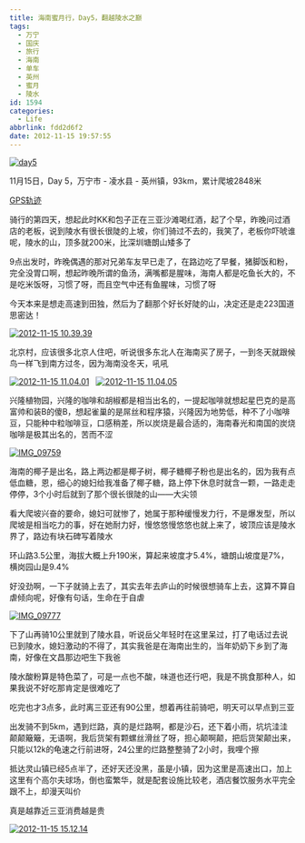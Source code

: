 ```yaml
---
title: 海南蜜月行，Day5，翻越陵水之巅
tags:
  - 万宁
  - 国庆
  - 旅行
  - 海南
  - 单车
  - 英州
  - 蜜月
  - 陵水
id: 1594
categories:
  - Life
abbrlink: fdd2d6f2
date: 2012-11-15 19:57:55
---
```

[![day5](/images/2013/03/day5.jpg)](/images/2013/03/day5.jpg)

11月15日，Day 5，万宁市 - 凌水县 - 英州镇，93km，累计爬坡2848米

[GPS轨迹](http://www.endomondo.com/workouts/113648933/581133)

骑行的第四天，想起此时KK和包子正在三亚沙滩喝红酒，起了个早，昨晚问过酒店的老板，说到陵水有很长很陡的上坡，你们骑过不去的，我笑了，老板你吓唬谁呢，陵水的山，顶多就200米，比深圳塘朗山矮多了

9点出发时，昨晚偶遇的那对兄弟车友早已走了，在路边吃了早餐，猪脚饭和粉，完全没胃口啊，想起昨晚所谓的鱼汤，满嘴都是腥味，海南人都是吃鱼长大的，不是吃米饭呀，习惯了呀，而且空气中还有鱼腥味，习惯了呀
<!--more-->

今天本来是想走高速到田独，然后为了翻那个好长好陡的山，决定还是走223国道思密达！

[![2012-11-15 10.39.39](/images/2013/03/2012-11-15-10.39.39.jpg)](/images/2013/03/2012-11-15-10.39.39.jpg)

北京村，应该很多北京人住吧，听说很多东北人在海南买了房子，一到冬天就跟候鸟一样飞到南方过冬，因为海南没冬天，吼吼

[![2012-11-15 11.04.01](/images/2013/03/2012-11-15-11.04.01.jpg)](/images/2013/03/2012-11-15-11.04.01.jpg)   [![2012-11-15 11.04.05](/images/2013/03/2012-11-15-11.04.05.jpg)](/images/2013/03/2012-11-15-11.04.05.jpg)

兴隆植物园，兴隆的咖啡和胡椒都是相当出名的，一提起咖啡就想起星巴克的是高富帅和装B的傻B，想起雀巢的是屌丝和程序猿，兴隆因为地势低，种不了小咖啡豆，只能种中粒咖啡豆，口感稍差，所以炭烧是最合适的，海南春光和南国的炭烧咖啡是极其出名的，苦而不涩

[![IMG_09759](/images/2013/03/IMG_09759.jpg)](/images/2013/03/IMG_09759.jpg)

海南的椰子是出名，路上两边都是椰子树，椰子糖椰子粉也是出名的，因为我有点低血糖，恩，细心的媳妇给我准备了椰子糖，路上停下休息时就含一颗，一路走走停停，3个小时后就到了那个很长很陡的山——大尖领

看大爬坡兴奋的要命，媳妇可就惨了，她属于那种缓慢发力行，不是爆发型，所以爬坡是相当吃力的事，好在她耐力好，慢悠悠慢悠悠也就上来了，坡顶应该是陵水界了，路边有块石碑写着陵水

环山路3.5公里，海拔大概上升190米，算起来坡度才5.4%，塘朗山坡度是7%，横岗园山是9.4%

好没劲啊，一下子就骑上去了，其实去年去庐山的时候很想骑车上去，这算不算自虐倾向呢，好像有句话，生命在于自虐

[![IMG_09777](/images/2013/03/IMG_09777.jpg)](/images/2013/03/IMG_09777.jpg)

下了山再骑10公里就到了陵水县，听说岳父年轻时在这里呆过，打了电话过去说已到陵水，媳妇激动的不得了，其实我爸是在海南出生的，当年奶奶下乡到了海南，好像在文昌那边吧生下我爸

陵水酸粉算是特色菜了，可是一点也不酸，味道也还行吧，我是不挑食那种人，如果我说不好吃那肯定是很难吃了

吃完也才3点多，此时离三亚还有90公里，想着再往前骑吧，明天可以早点到三亚

出发骑不到5km，遇到烂路，真的是烂路啊，都是沙石，还下着小雨，坑坑洼洼颠颠簸簸，无语啊，我后货架有颗螺丝滑丝了呀，担心颠啊颠，把后货架颠出来，只能以12k的龟速之行前进呀，24公里的烂路整整骑了2小时，我哩个擦

抵达灵山镇已经5点半了，还好天还没黑，虽是小镇，因为这里是高速出口，加上这里有个高尔夫球场，倒也蛮繁华，就是配套设施比较老，酒店餐饮服务水平完全跟不上，却漫天叫价

真是越靠近三亚消费越是贵

[![2012-11-15 15.12.14](/images/2013/03/2012-11-15-15.12.14.jpg)](/images/2013/03/2012-11-15-15.12.14.jpg)